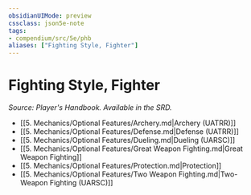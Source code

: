 ```yaml
---
obsidianUIMode: preview
cssclass: json5e-note
tags:
- compendium/src/5e/phb
aliases: ["Fighting Style, Fighter"]
---
```

# Fighting Style, Fighter
*Source: Player's Handbook. Available in the SRD.* 

- [[5. Mechanics/Optional Features/Archery.md|Archery (UATRR)]]
- [[5. Mechanics/Optional Features/Defense.md|Defense (UATRR)]]
- [[5. Mechanics/Optional Features/Dueling.md|Dueling (UARSC)]]
- [[5. Mechanics/Optional Features/Great Weapon Fighting.md|Great Weapon Fighting]]
- [[5. Mechanics/Optional Features/Protection.md|Protection]]
- [[5. Mechanics/Optional Features/Two Weapon Fighting.md|Two-Weapon Fighting (UARSC)]]